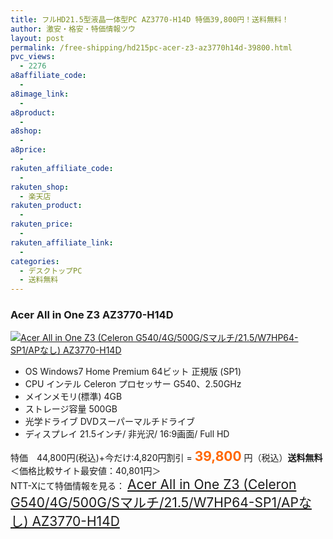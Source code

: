 ```yaml
---
title: フルHD21.5型液晶一体型PC AZ3770-H14D 特価39,800円！送料無料！
author: 激安・格安・特価情報ツウ
layout: post
permalink: /free-shipping/hd215pc-acer-z3-az3770h14d-39800.html
pvc_views:
  - 2276
a8affiliate_code:
  - 
a8image_link:
  - 
a8product:
  - 
a8shop:
  - 
a8price:
  - 
rakuten_affiliate_code:
  - 
rakuten_shop:
  - 楽天店
rakuten_product:
  - 
rakuten_price:
  - 
rakuten_affiliate_link:
  - 
categories:
  - デスクトップPC
  - 送料無料
---
```

### Acer All in One Z3 AZ3770-H14D

<div class="img-bg2 img_L">
  <a href="http://px.a8.net/svt/ejp?a8mat=ZYP6S+8IMA3E+S1Q+BWGDT&a8ejpredirect=http://nttxstore.jp/_II_EI14033220" target="_blank" title="Acer All in One Z3 (Celeron G540/4G/500G/Sマルチ/21.5/W7HP64-SP1/APなし) AZ3770-H14D"><img src="http://i2.wp.com/image.nttxstore.jp/l2_images/E/EI/EI14033220.jpg?resize=120%2C120" border="0" alt="Acer All in One Z3 (Celeron G540/4G/500G/Sマルチ/21.5/W7HP64-SP1/APなし) AZ3770-H14D" style="border: 0pt none;" data-recalc-dims="1" /></a>
</div>

<!--more-->

  * OS Windows7 Home Premium 64ビット 正規版 (SP1)
  * CPU インテル Celeron プロセッサー G540、2.50GHz
  * メインメモリ(標準) 4GB
  * ストレージ容量 500GB
  * 光学ドライブ DVDスーパーマルチドライブ
  * ディスプレイ 21.5インチ/ 非光沢/ 16:9画面/ Full HD

特価　44,800円(税込)+今だけ:4,820円割引 = <span style="color: #ff6600; font-size: 150%;"><strong>39,800</strong></span> 円（税込）**送料無料**  
＜価格比較サイト最安値：40,801円＞  
NTT-Xにて特価情報を見る： <span style="font-size: 150%;"><a href="http://px.a8.net/svt/ejp?a8mat=ZYP6S+8IMA3E+S1Q+BWGDT&a8ejpredirect=http://nttxstore.jp/_II_EI14033220" target="_blank">Acer All in One Z3 (Celeron G540/4G/500G/Sマルチ/21.5/W7HP64-SP1/APなし) AZ3770-H14D</a></span>